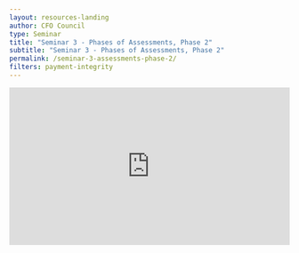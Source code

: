 ```yaml
---
layout: resources-landing
author: CFO Council
type: Seminar
title: "Seminar 3 - Phases of Assessments, Phase 2"
subtitle: "Seminar 3 - Phases of Assessments, Phase 2"
permalink: /seminar-3-assessments-phase-2/
filters: payment-integrity
---
```


<div style="padding:56.25% 0 0 0;position:relative;"><iframe src="https://player.vimeo.com/video/559136426?title=0&byline=0&portrait=0" style="position:absolute;top:0;left:0;width:100%;height:100%;" frameborder="0" allow="autoplay; fullscreen; picture-in-picture" allowfullscreen></iframe></div><script src="https://player.vimeo.com/api/player.js"></script>
